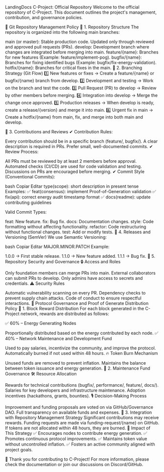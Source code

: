 LandingDocs
C-Project: Official Repository
Welcome to the official repository of C-Project. This document outlines the project's management, contribution, and governance policies.

📜 Git Repository Management Policy
📌 1. Repository Structure
The repository is organized into the following main branches:

main (or master): Stable production code. Updated only through reviewed and approved pull requests (PRs).
develop: Development branch where changes are integrated before merging into main.
feature/{name}: Branches for new features (Example: feature/implement-pog).
bugfix/{name}: Branches for fixing identified bugs (Example: bugfix/fix-energy-validation).
hotfix/{name}: Branches for critical fixes in the main.
📌 2. Branching Strategy (Git Flow)
1️⃣ New features or fixes → Create a feature/{name} or bugfix/{name} branch from develop.
2️⃣ Development and testing → Work on the branch and test the code.
3️⃣ Pull Request (PR) to develop → Review by other members before merging.
4️⃣ Integration into develop → Merge the change once approved.
5️⃣ Production releases → When develop is ready, create a release/{version} and merge it into main.
6️⃣ Urgent fix in main → Create a hotfix/{name} from main, fix, and merge into both main and develop.

📌 3. Contributions and Reviews
✔ Contribution Rules:

Every contribution should be in a specific branch (feature/, bugfix/).
A clear description is required in PRs.
Prefer small, well-documented commits.
✔ Review Process:

All PRs must be reviewed by at least 2 members before approval.
Automated checks (CI/CD) are used for code validation and testing.
Discussions on PRs are encouraged before merging.
✔ Commit Style (Conventional Commits):

bash
Copiar
Editar
type(scope): short description in present tense
Examples:
✅ feat(consensus): implement Proof-of-Generation validation
✅ fix(api): correct energy audit timestamp format
✅ docs(readme): update contributing guidelines

Valid Commit Types:

feat: New feature.
fix: Bug fix.
docs: Documentation changes.
style: Code formatting without affecting functionality.
refactor: Code restructuring without functional changes.
test: Add or modify tests.
📌 4. Releases and Versioning (SemVer)
We use Semantic Versioning:

bash
Copiar
Editar
MAJOR.MINOR.PATCH
Example:

1.0.0 → First stable release.
1.1.0 → New feature added.
1.1.1 → Bug fix.
📌 5. Repository Security and Governance
🔒 Access and Roles

Only foundation members can merge PRs into main.
External collaborators can submit PRs to develop.
Only admins have access to secrets and credentials.
⚠ Security Rules

Automatic vulnerability scanning on every PR.
Dependency checks to prevent supply chain attacks.
Code of conduct to ensure respectful interactions.
📜 Protocol Governance and Proof of Generate Distribution Policy
📌 1. Block Reward Distribution
For each block generated in the C-Project network, rewards are distributed as follows:

✅ 60% – Energy Generating Nodes

Proportionally distributed based on the energy contributed by each node.
✅ 40% – Network Maintenance and Development Fund

Used to pay salaries, incentivize the community, and improve the protocol.
Automatically burned if not used within 48 hours.
🔥 Token Burn Mechanism

Unused funds are removed to prevent inflation.
Maintains the balance between token issuance and energy generation.
📌 2. Maintenance Fund Governance
🛠 Resource Allocation

Rewards for technical contributions (bugfix/, performance/, feature/, docs/).
Salaries for key developers and infrastructure maintenance.
Adoption incentives (hackathons, grants, bounties).
🎙 Decision-Making Process

Improvement and funding proposals are voted on via GitHub/Governance DAO.
Full transparency on available funds and expenses.
📌 3. Integration with Repository Management Strategy
Significant contributions may receive rewards.
Funding requests are made via funding-request/{name} on GitHub.
If tokens are not allocated within 48 hours, they are burned.
🎯 Impact of This Strategy
✅ Encourages nodes to contribute energy generation.
✅ Promotes continuous protocol improvements.
✅ Maintains token value without uncontrolled inflation.
✅ Fosters an active community aligned with project goals.

🚀 Thank you for contributing to C-Project! For more information, please check the documentation or join our discussions on Discord/GitHub.

